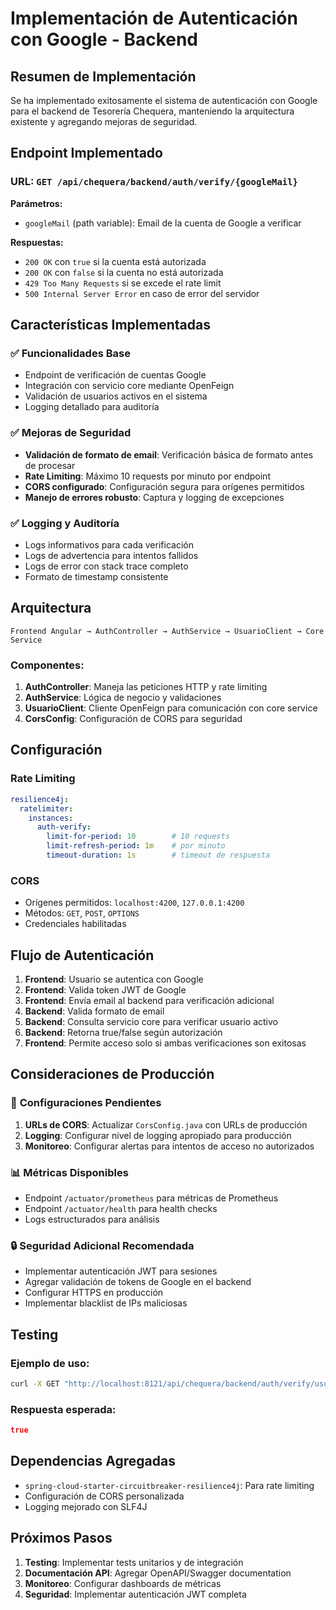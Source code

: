 # Implementación de Autenticación con Google - Backend

## Resumen de Implementación

Se ha implementado exitosamente el sistema de autenticación con Google para el backend de Tesorería Chequera, manteniendo la arquitectura existente y agregando mejoras de seguridad.

## Endpoint Implementado

### URL: `GET /api/chequera/backend/auth/verify/{googleMail}`

**Parámetros:**
- `googleMail` (path variable): Email de la cuenta de Google a verificar

**Respuestas:**
- `200 OK` con `true` si la cuenta está autorizada
- `200 OK` con `false` si la cuenta no está autorizada
- `429 Too Many Requests` si se excede el rate limit
- `500 Internal Server Error` en caso de error del servidor

## Características Implementadas

### ✅ **Funcionalidades Base**
- Endpoint de verificación de cuentas Google
- Integración con servicio core mediante OpenFeign
- Validación de usuarios activos en el sistema
- Logging detallado para auditoría

### ✅ **Mejoras de Seguridad**
- **Validación de formato de email**: Verificación básica de formato antes de procesar
- **Rate Limiting**: Máximo 10 requests por minuto por endpoint
- **CORS configurado**: Configuración segura para orígenes permitidos
- **Manejo de errores robusto**: Captura y logging de excepciones

### ✅ **Logging y Auditoría**
- Logs informativos para cada verificación
- Logs de advertencia para intentos fallidos
- Logs de error con stack trace completo
- Formato de timestamp consistente

## Arquitectura

```
Frontend Angular → AuthController → AuthService → UsuarioClient → Core Service
```

### Componentes:

1. **AuthController**: Maneja las peticiones HTTP y rate limiting
2. **AuthService**: Lógica de negocio y validaciones
3. **UsuarioClient**: Cliente OpenFeign para comunicación con core service
4. **CorsConfig**: Configuración de CORS para seguridad

## Configuración

### Rate Limiting
```yaml
resilience4j:
  ratelimiter:
    instances:
      auth-verify:
        limit-for-period: 10        # 10 requests
        limit-refresh-period: 1m    # por minuto
        timeout-duration: 1s        # timeout de respuesta
```

### CORS
- Orígenes permitidos: `localhost:4200`, `127.0.0.1:4200`
- Métodos: `GET`, `POST`, `OPTIONS`
- Credenciales habilitadas

## Flujo de Autenticación

1. **Frontend**: Usuario se autentica con Google
2. **Frontend**: Valida token JWT de Google
3. **Frontend**: Envía email al backend para verificación adicional
4. **Backend**: Valida formato de email
5. **Backend**: Consulta servicio core para verificar usuario activo
6. **Backend**: Retorna true/false según autorización
7. **Frontend**: Permite acceso solo si ambas verificaciones son exitosas

## Consideraciones de Producción

### 🔧 **Configuraciones Pendientes**
1. **URLs de CORS**: Actualizar `CorsConfig.java` con URLs de producción
2. **Logging**: Configurar nivel de logging apropiado para producción
3. **Monitoreo**: Configurar alertas para intentos de acceso no autorizados

### 📊 **Métricas Disponibles**
- Endpoint `/actuator/prometheus` para métricas de Prometheus
- Endpoint `/actuator/health` para health checks
- Logs estructurados para análisis

### 🔒 **Seguridad Adicional Recomendada**
- Implementar autenticación JWT para sesiones
- Agregar validación de tokens de Google en el backend
- Configurar HTTPS en producción
- Implementar blacklist de IPs maliciosas

## Testing

### Ejemplo de uso:
```bash
curl -X GET "http://localhost:8121/api/chequera/backend/auth/verify/usuario@dominio.com"
```

### Respuesta esperada:
```json
true
```

## Dependencias Agregadas

- `spring-cloud-starter-circuitbreaker-resilience4j`: Para rate limiting
- Configuración de CORS personalizada
- Logging mejorado con SLF4J

## Próximos Pasos

1. **Testing**: Implementar tests unitarios y de integración
2. **Documentación API**: Agregar OpenAPI/Swagger documentation
3. **Monitoreo**: Configurar dashboards de métricas
4. **Seguridad**: Implementar autenticación JWT completa 